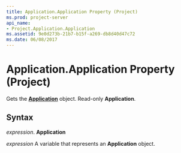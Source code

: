 ```yaml
---
title: Application.Application Property (Project)
ms.prod: project-server
api_name:
- Project.Application.Application
ms.assetid: 9e0d273b-21b7-b15f-a269-db8d40d47c72
ms.date: 06/08/2017
---
```



# Application.Application Property (Project)

Gets the  **[Application](Project.Application.md)** object. Read-only **Application**.


## Syntax

 _expression_. **Application**

 _expression_ A variable that represents an **Application** object.



